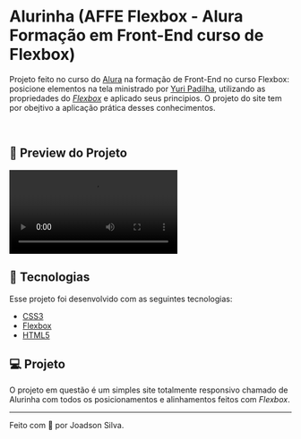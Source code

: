 # Alurinha (AFFE Flexbox - Alura Formação em Front-End curso de Flexbox)

Projeto feito no curso do [Alura](https://www.alura.com.br/) na formação de Front-End no curso Flexbox: posicione elementos na tela ministrado por [Yuri Padilha](https://www.linkedin.com/in/yuri-padilha), utilizando as propriedades do [_Flexbox_](https://css-tricks.com/snippets/css/a-guide-to-flexbox/) e aplicado seus principios. O projeto do site tem por obejtivo a aplicação prática desses conhecimentos.

<br>

## 🧪 Preview do Projeto
<video align="center" src="" style="max-width: 730px;">
</video>
  
## 🚀 Tecnologias

Esse projeto foi desenvolvido com as seguintes tecnologias:

- [CSS3](https://developer.mozilla.org/en-US/docs/Web/CSS)
- [Flexbox](https://css-tricks.com/snippets/css/a-guide-to-flexbox/)
- [HTML5](https://developer.mozilla.org/en-US/docs/Glossary/HTML5)

## 💻 Projeto

O projeto em questão é um simples site totalmente responsivo chamado de Alurinha com todos os posicionamentos e alinhamentos feitos com _Flexbox_.

---

Feito com 💙 por Joadson Silva.
